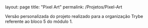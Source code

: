 layout: page
title: "Pixel Art"
permalink: /Projetos/Pixel-Art


Versão personalizada do projeto realizado para a organização Trybe referente ao bloco 5 do módulo 1.

